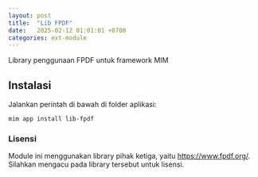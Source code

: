 ```yaml
---
layout: post
title:  "Lib FPDF"
date:   2025-02-12 01:01:01 +0700
categories: ext-module
---
```


Library penggunaan FPDF untuk framework MIM

## Instalasi

Jalankan perintah di bawah di folder aplikasi:

```
mim app install lib-fpdf
```

### Lisensi

Module ini menggunakan library pihak ketiga, yaitu https://www.fpdf.org/.
Silahkan mengacu pada library tersebut untuk lisensi.
